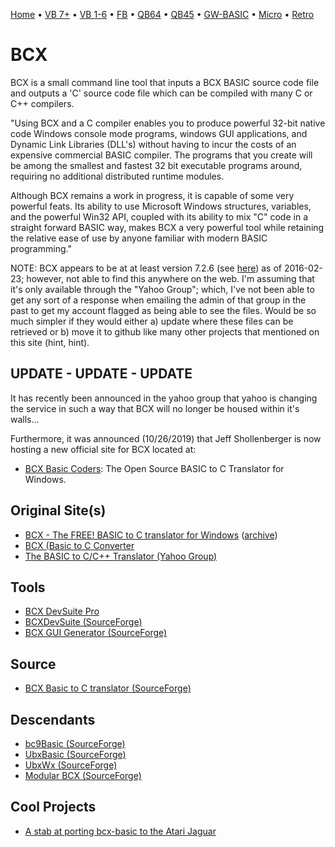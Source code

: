 [Home](https://gotbasic.com) • [VB 7+](vb.md) • [VB 1-6](vb6.md) • [FB](freebasic.md) • [QB64](qb64.md) • [QB45](qb.md) • [GW-BASIC](gw-basic.md) • [Micro](micro.md) • [Retro](retro.md)

# BCX

BCX is a small command line tool that inputs a BCX BASIC source code file and outputs a 'C' source code file which can be compiled with many C or C++ compilers. 

"Using BCX and a C compiler enables you to produce powerful 32-bit native code Windows console mode programs, windows GUI applications, and Dynamic Link Libraries (DLL's) without having to incur the costs of an expensive commercial BASIC compiler. The programs that you create will be among the smallest and fastest 32 bit executable programs around, requiring no additional distributed runtime modules. 

Although BCX remains a work in progress, it is capable of some very powerful feats. Its ability to use Microsoft Windows structures, variables, and the powerful Win32 API, coupled with its ability to mix "C" code in a straight forward BASIC way, makes BCX a very powerful tool while retaining the relative ease of use by anyone familiar with modern BASIC programming."

NOTE: BCX appears to be at at least version 7.2.6 (see [here](https://sourceforge.net/p/bc9basic/blog/)) as of 2016-02-23; however, not able to find this anywhere on the web.  I'm assuming that it's only available through the "Yahoo Group"; which, I've not been able to get any sort of a response when emailing the admin of that group in the past to get my account flagged as being able to see the files.  Would be so much simpler if they would either a) update where these files can be retrieved or b) move it to github like many other projects that mentioned on this site (hint, hint).

## UPDATE - UPDATE - UPDATE

It has recently been announced in the yahoo group that yahoo is changing the service in such a way that BCX will no longer be housed within it's walls...

Furthermore, it was announced (10/26/2019) that Jeff Shollenberger is now hosting a new official site for BCX located at:

- [BCX Basic Coders](http://BcxBasicCoders.com): The Open Source BASIC to C Translator for Windows.

## Original Site(s)

- [BCX - The FREE! BASIC to C translator for Windows](http://www.bcxbasic.com/) ([archive](https://web.archive.org/web/20160422073918/http://www.bcxbasic.com/))
- [BCX (Basic to C Converter](http://bcx-basic.sourceforge.net/)
- [The BASIC to C/C++ Translator (Yahoo Group)](https://groups.yahoo.com/neo/groups/bcx/conversations/messages)

## Tools

- [BCX DevSuite Pro](https://rjpcomputing.wordpress.com/programming/bcx/devsuite-pro/)
- [BCXDevSuite (SourceForge)](https://sourceforge.net/projects/bcxdevsuite/)
- [BCX GUI Generator (SourceForge)](https://sourceforge.net/projects/bcxguigenerator/)

## Source

- [BCX Basic to C translator (SourceForge)](https://sourceforge.net/p/bcx-basic/)

## Descendants

- [bc9Basic (SourceForge)](https://sourceforge.net/projects/bc9basic/)
- [UbxBasic (SourceForge)](https://sourceforge.net/projects/ubxbasic/)
- [UbxWx (SourceForge)](https://sourceforge.net/projects/ubxwx/)
- [Modular BCX (SourceForge)](https://sourceforge.net/projects/mbcx/)

## Cool Projects

- [A stab at porting bcx-basic to the Atari Jaguar](https://github.com/ggnkua/bcx-basic-Jaguar)

